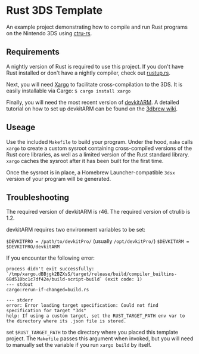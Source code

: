 # Rust 3DS Template

An example project demonstrating how to compile and run Rust programs on the Nintendo 3DS using [ctru-rs](https://github.com/rust3ds/ctru-rs).

## Requirements

A nightly version of Rust is required to use this project. If you don't have Rust installed or don't have a nightly compiler, check out [rustup.rs](https://rustup.rs).

Next, you will need [Xargo](https://github.com/japaric/xargo) to facilitate cross-compilation to the 3DS. It is easily installable via Cargo: `$ cargo install xargo`

Finally, you will need the most recent version of [devkitARM](http://sourceforge.net/projects/devkitpro/files/devkitARM/). A detailed tutorial on how to set up devkitARM can be found on the [3dbrew wiki](http://3dbrew.org/wiki/Setting_up_Development_Environment).


## Useage

Use the included `Makefile` to build your program. Under the hood, `make` calls `xargo` to create a custom sysroot containing cross-compiled versions of the Rust core libraries, as well as a limited version of the Rust standard library. `xargo` caches the sysroot after it has been built for the first time. 

Once the sysroot is in place, a Homebrew Launcher-compatible `3dsx` version of your program will be generated.

## Troubleshooting

The required version of devkitARM is r46. The required version of ctrulib is 1.2.

devkitARM requires two environment variables to be set:

`$DEVKITPRO = /path/to/devkitPro/` (usually `/opt/devkitPro/`)
`$DEVKITARM = $DEVKITPRO/devkitARM`

If you encounter the following error:

```
process didn't exit successfully: `/tmp/xargo.dBBjgk2BZXsS/target/release/build/compiler_builtins-68d510bc1c7df42e/build-script-build` (exit code: 1)
--- stdout
cargo:rerun-if-changed=build.rs

--- stderr
error: Error loading target specification: Could not find specification for target "3ds"
help: If using a custom target, set the RUST_TARGET_PATH env var to the directory where its .json file is stored.
```

set `$RUST_TARGET_PATH` to the directory where you placed this template project. The `Makefile` passes this argument when invoked, but you will need to manually set the variable if you run `xargo build` by itself.
